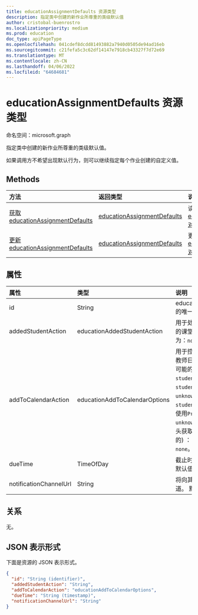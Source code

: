 ```yaml
---
title: educationAssignmentDefaults 资源类型
description: 指定类中创建的新作业所尊重的类级默认值
author: cristobal-buenrostro
ms.localizationpriority: medium
ms.prod: education
doc_type: apiPageType
ms.openlocfilehash: 041cdef8dcdd81493882a7940d0505de94ad16eb
ms.sourcegitcommit: c21fefa5c3c62df14147e7918cb43327f7d72e69
ms.translationtype: MT
ms.contentlocale: zh-CN
ms.lasthandoff: 04/06/2022
ms.locfileid: "64684681"
---
```

# <a name="educationassignmentdefaults-resource-type"></a>educationAssignmentDefaults 资源类型

命名空间：microsoft.graph

指定类中创建的新作业所尊重的类级默认值。 

如果调用方不希望出现默认行为，则可以继续指定每个作业创建的自定义值。

## <a name="methods"></a>Methods
|方法|返回类型|说明|
|:---|:---|:---|
|[获取 educationAssignmentDefaults](../api/educationassignmentdefaults-get.md)|[educationAssignmentDefaults](../resources/educationassignmentdefaults.md)|读取 [educationAssignmentDefaults 对象的](../resources/educationassignmentdefaults.md) 属性和关系。|
|[更新 educationAssignmentDefaults](../api/educationassignmentdefaults-update.md)|[educationAssignmentDefaults](../resources/educationassignmentdefaults.md)|更新 [educationAssignmentDefaults 对象的](../resources/educationassignmentdefaults.md) 属性。|

## <a name="properties"></a>属性
|属性|类型|说明|
|:---|:---|:---|
|id|String|educationAssignmentDefaults 的唯一标识符|
|addedStudentAction|educationAddedStudentAction|用于处理作业发布后添加的学生的课堂级默认行为。 可取值为：`none`、`assignIfOpen`。|
|addToCalendarAction| educationAddToCalendarOptions|用于控制在作业发布时向学生和教师日历添加作业的可选字段。 可能的值是： `none`、 `studentsAndPublisher`、 `studentsAndTeamOwners`、 `unknownFutureValue`和 `studentsOnly`。 请注意，必须使用`Prefer: include-unknown-enum-members`请求标头获取以下值 (此[可旋转枚举](/graph/best-practices-concept#handling-future-members-in-evolvable-enumerations)中的) ： `studentsOnly` 默认值为 `none`。|
|dueTime|TimeOfDay|截止时间字段的类级默认值。 默认值为 `23:59:00`。|
|notificationChannelUrl|String|将向其发送通知的默认Teams通道。 默认值为 `null`。|

## <a name="relationships"></a>关系
无。

## <a name="json-representation"></a>JSON 表示形式
下面是资源的 JSON 表示形式。
<!-- {
  "blockType": "resource",
  "keyProperty": "id",
  "@odata.type": "microsoft.graph.educationAssignmentDefaults",
  "openType": false
}
-->
``` json
{
  "id": "String (identifier)",
  "addedStudentAction": "String",
  "addToCalendarAction": "educationAddToCalendarOptions",  
  "dueTime": "String (timestamp)",
  "notificationChannelUrl": "String"
}
```

